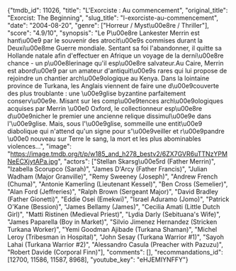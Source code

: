 {"tmdb_id": 11026, "title": "L'Exorciste : Au commencement", "original_title": "Exorcist: The Beginning", "slug_title": "l-exorciste-au-commencement", "date": "2004-08-20", "genre": ["Horreur / Myst\u00e8re / Thriller"], "score": "4.9/10", "synopsis": "Le P\u00e8re Lankester Merrin est hant\u00e9 par le souvenir des atrocit\u00e9s commises durant la Deuxi\u00e8me Guerre mondiale. Sentant sa foi l'abandonner, il quitte sa Hollande natale afin d'effectuer en Afrique un voyage de la derni\u00e8re chance - un p\u00e8lerinage qu'il esp\u00e8re salvateur.Au Caire, Merrin est abord\u00e9 par un amateur d'antiquit\u00e9s rares qui lui propose de rejoindre un chantier arch\u00e9ologique au Kenya. Dans la lointaine province de Turkana, les Anglais viennent de faire une d\u00e9couverte des plus troublante : une \u00e9glise byzantine parfaitement conserv\u00e9e. Misant sur les comp\u00e9tences arch\u00e9ologiques acquises par Merrin \u00e0 Oxford, le collectionneur esp\u00e8re d\u00e9nicher le premier une ancienne relique dissimul\u00e9e dans l'\u00e9glise. Mais, sous l'\u00e9glise, sommeille une entit\u00e9 diabolique qui n'attend qu'un signe pour s'\u00e9veiller et r\u00e9pandre \u00e0 nouveau sur Terre le sang, la mort et les plus abominables violences...", "image": "https://image.tmdb.org/t/p/w185_and_h278_bestv2/6ZX7GVR6uTTNzYPMNeECXjytAPa.jpg", "actors": ["Stellan Skarsg\u00e5rd (Father Merrin)", "Izabella Scorupco (Sarah)", "James D'Arcy (Father Francis)", "Julian Wadham (Major Granville)", "Remy Sweeney (Joseph)", "Andrew French (Chuma)", "Antonie Kamerling (Lieutenant Kessel)", "Ben Cross (Semelier)", "Alan Ford (Jeffreries)", "Ralph Brown (Sergeant Major)", "David Bradley (Father Gionetti)", "Eddie Osei (Emekwi)", "Israel Aduramo (Jomo)", "Patrick O'Kane (Bession)", "James Bellamy (James)", "Cecilia Amati (Little Dutch Girl)", "Matti Ristinen (Medieval Priest)", "Lydia Darly (Sebituana's Wife)", "James Paparella (Boy in Market)", "Silvio Jimenez Hernandez (Stricken Turkana Worker)", "Yemi Goodman Ajibade (Turkana Shaman)", "Michel Leroy (Tribesman in Hospital)", "John Sesay (Turkana Warrior #1)", "Sayoh Lahai (Turkana Warrior #2)", "Alessandro Casula (Preacher with Pazuzu)", "Robert Davide (Corporal Finn)"], "comments": [], "recommandations_id": [12700, 11586, 11587, 8968], "youtube_key": "eHJEMIYNFFY"}
